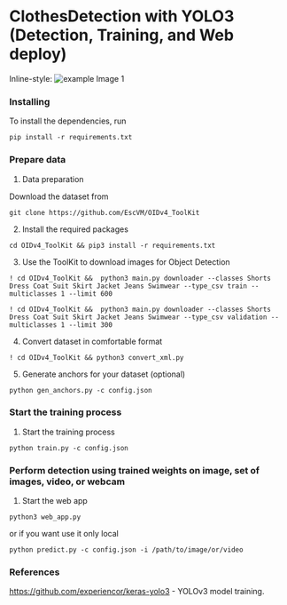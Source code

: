 # ClothesDetection with YOLO3 (Detection, Training, and Web deploy)

Inline-style: 
![example Image 1](https://github.com/maximenkooo/ClothesDetection/tree/master/output/Kingsman.png)

### Installing
To install the dependencies, run

```pip install -r requirements.txt```

### Prepare data
1. Data preparation

Download the dataset from 

```git clone https://github.com/EscVM/OIDv4_ToolKit```

2. Install the required packages

```cd OIDv4_ToolKit && pip3 install -r requirements.txt```

3. Use the ToolKit to download images for Object Detection

```! cd OIDv4_ToolKit &&  python3 main.py downloader --classes Shorts Dress Coat Suit Skirt Jacket Jeans Swimwear --type_csv train --multiclasses 1 --limit 600```

```! cd OIDv4_ToolKit &&  python3 main.py downloader --classes Shorts Dress Coat Suit Skirt Jacket Jeans Swimwear --type_csv validation --multiclasses 1 --limit 300```

4. Convert dataset in comfortable format

```! cd OIDv4_ToolKit && python3 convert_xml.py```

5. Generate anchors for your dataset (optional)

```python gen_anchors.py -c config.json```

### Start the training process
1. Start the training process

```python train.py -c config.json```

### Perform detection using trained weights on image, set of images, video, or webcam
1. Start the web app

```python3 web_app.py```

or if you want use it only local

```python predict.py -c config.json -i /path/to/image/or/video```

### References
https://github.com/experiencor/keras-yolo3 - YOLOv3 model training.